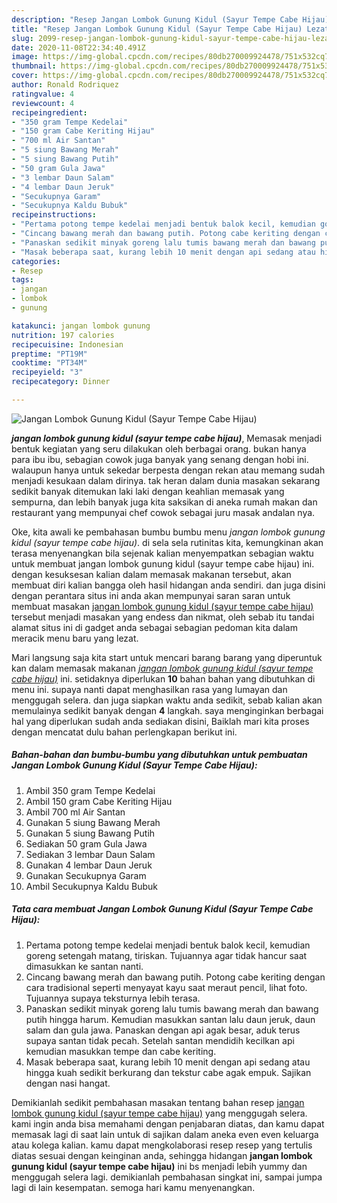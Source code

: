 ```yaml
---
description: "Resep Jangan Lombok Gunung Kidul (Sayur Tempe Cabe Hijau) Lezat"
title: "Resep Jangan Lombok Gunung Kidul (Sayur Tempe Cabe Hijau) Lezat"
slug: 2099-resep-jangan-lombok-gunung-kidul-sayur-tempe-cabe-hijau-lezat
date: 2020-11-08T22:34:40.491Z
image: https://img-global.cpcdn.com/recipes/80db270009924478/751x532cq70/jangan-lombok-gunung-kidul-sayur-tempe-cabe-hijau-foto-resep-utama.jpg
thumbnail: https://img-global.cpcdn.com/recipes/80db270009924478/751x532cq70/jangan-lombok-gunung-kidul-sayur-tempe-cabe-hijau-foto-resep-utama.jpg
cover: https://img-global.cpcdn.com/recipes/80db270009924478/751x532cq70/jangan-lombok-gunung-kidul-sayur-tempe-cabe-hijau-foto-resep-utama.jpg
author: Ronald Rodriquez
ratingvalue: 4
reviewcount: 4
recipeingredient:
- "350 gram Tempe Kedelai"
- "150 gram Cabe Keriting Hijau"
- "700 ml Air Santan"
- "5 siung Bawang Merah"
- "5 siung Bawang Putih"
- "50 gram Gula Jawa"
- "3 lembar Daun Salam"
- "4 lembar Daun Jeruk"
- "Secukupnya Garam"
- "Secukupnya Kaldu Bubuk"
recipeinstructions:
- "Pertama potong tempe kedelai menjadi bentuk balok kecil, kemudian goreng setengah matang, tiriskan. Tujuannya agar tidak hancur saat dimasukkan ke santan nanti."
- "Cincang bawang merah dan bawang putih. Potong cabe keriting dengan cara tradisional seperti menyayat kayu saat meraut pencil, lihat foto. Tujuannya supaya teksturnya lebih terasa."
- "Panaskan sedikit minyak goreng lalu tumis bawang merah dan bawang putih hingga harum. Kemudian masukkan santan lalu daun jeruk, daun salam dan gula jawa. Panaskan dengan api agak besar, aduk terus supaya santan tidak pecah. Setelah santan mendidih kecilkan api kemudian masukkan tempe dan cabe keriting."
- "Masak beberapa saat, kurang lebih 10 menit dengan api sedang atau hingga kuah sedikit berkurang dan tekstur cabe agak empuk. Sajikan dengan nasi hangat."
categories:
- Resep
tags:
- jangan
- lombok
- gunung

katakunci: jangan lombok gunung 
nutrition: 197 calories
recipecuisine: Indonesian
preptime: "PT19M"
cooktime: "PT34M"
recipeyield: "3"
recipecategory: Dinner

---
```



![Jangan Lombok Gunung Kidul (Sayur Tempe Cabe Hijau)](https://img-global.cpcdn.com/recipes/80db270009924478/751x532cq70/jangan-lombok-gunung-kidul-sayur-tempe-cabe-hijau-foto-resep-utama.jpg)

<b><i>jangan lombok gunung kidul (sayur tempe cabe hijau)</i></b>, Memasak menjadi bentuk kegiatan yang seru dilakukan oleh berbagai orang. bukan hanya para ibu ibu, sebagian cowok juga banyak yang senang dengan hobi ini. walaupun hanya untuk sekedar berpesta dengan rekan atau memang sudah menjadi kesukaan dalam dirinya. tak heran dalam dunia masakan sekarang sedikit banyak ditemukan laki laki dengan keahlian memasak yang sempurna, dan lebih banyak juga kita saksikan di aneka rumah makan dan restaurant yang mempunyai chef cowok sebagai juru masak andalan nya.

Oke, kita awali ke pembahasan bumbu bumbu menu <i>jangan lombok gunung kidul (sayur tempe cabe hijau)</i>. di sela sela rutinitas kita, kemungkinan akan terasa menyenangkan bila sejenak kalian menyempatkan sebagian waktu untuk membuat jangan lombok gunung kidul (sayur tempe cabe hijau) ini. dengan kesuksesan kalian dalam memasak makanan tersebut, akan membuat diri kalian bangga oleh hasil hidangan anda sendiri. dan juga disini dengan perantara situs ini anda akan mempunyai saran saran untuk membuat masakan <u>jangan lombok gunung kidul (sayur tempe cabe hijau)</u> tersebut menjadi masakan yang endess dan nikmat, oleh sebab itu tandai alamat situs ini di gadget anda sebagai sebagian pedoman kita dalam meracik menu baru yang lezat.




Mari langsung saja kita start untuk mencari barang barang yang diperuntuk kan dalam memasak makanan <u><i>jangan lombok gunung kidul (sayur tempe cabe hijau)</i></u> ini. setidaknya diperlukan <b>10</b> bahan bahan yang dibutuhkan di menu ini. supaya nanti dapat menghasilkan rasa yang lumayan dan menggugah selera. dan juga siapkan waktu anda sedikit, sebab kalian akan memulainya sedikit banyak dengan <b>4</b> langkah. saya menginginkan berbagai hal yang diperlukan sudah anda sediakan disini, Baiklah mari kita proses dengan mencatat dulu bahan perlengkapan berikut ini.

<!--inarticleads1-->

##### Bahan-bahan dan bumbu-bumbu yang dibutuhkan untuk pembuatan Jangan Lombok Gunung Kidul (Sayur Tempe Cabe Hijau):

1. Ambil 350 gram Tempe Kedelai
1. Ambil 150 gram Cabe Keriting Hijau
1. Ambil 700 ml Air Santan
1. Gunakan 5 siung Bawang Merah
1. Gunakan 5 siung Bawang Putih
1. Sediakan 50 gram Gula Jawa
1. Sediakan 3 lembar Daun Salam
1. Gunakan 4 lembar Daun Jeruk
1. Gunakan Secukupnya Garam
1. Ambil Secukupnya Kaldu Bubuk




<!--inarticleads2-->

##### Tata cara membuat Jangan Lombok Gunung Kidul (Sayur Tempe Cabe Hijau):

1. Pertama potong tempe kedelai menjadi bentuk balok kecil, kemudian goreng setengah matang, tiriskan. Tujuannya agar tidak hancur saat dimasukkan ke santan nanti.
1. Cincang bawang merah dan bawang putih. Potong cabe keriting dengan cara tradisional seperti menyayat kayu saat meraut pencil, lihat foto. Tujuannya supaya teksturnya lebih terasa.
1. Panaskan sedikit minyak goreng lalu tumis bawang merah dan bawang putih hingga harum. Kemudian masukkan santan lalu daun jeruk, daun salam dan gula jawa. Panaskan dengan api agak besar, aduk terus supaya santan tidak pecah. Setelah santan mendidih kecilkan api kemudian masukkan tempe dan cabe keriting.
1. Masak beberapa saat, kurang lebih 10 menit dengan api sedang atau hingga kuah sedikit berkurang dan tekstur cabe agak empuk. Sajikan dengan nasi hangat.




Demikianlah sedikit pembahasan masakan tentang bahan resep <u>jangan lombok gunung kidul (sayur tempe cabe hijau)</u> yang menggugah selera. kami ingin anda bisa memahami dengan penjabaran diatas, dan kamu dapat memasak lagi di saat lain untuk di sajikan dalam aneka even even keluarga atau kolega kalian. kamu dapat mengkolaborasi resep resep yang tertulis diatas sesuai dengan keinginan anda, sehingga hidangan <b>jangan lombok gunung kidul (sayur tempe cabe hijau)</b> ini bs menjadi lebih yummy dan menggugah selera lagi. demikianlah pembahasan singkat ini, sampai jumpa lagi di lain kesempatan. semoga hari kamu menyenangkan.
